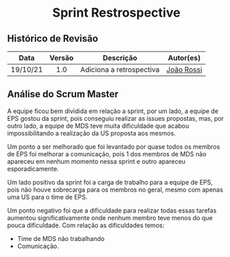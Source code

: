 <h1 style="text-align: center">Sprint Restrospective</h1>

## Histórico de Revisão
| Data | Versão | Descrição | Autor(es)|
|:----:|:------:|:---------:|:--------:|
| 19/10/21 | 1.0 | Adiciona a retrospectiva | [João Rossi](https://github.com/bielrossi15)|

## Análise do Scrum Master

A equipe ficou bem dividida em relação a sprint, por um lado, a equipe de EPS gostou da sprint, pois conseguiu realizar as issues propostas, mas, por outro lado, a equipe de MDS teve muita dificuldade que acabou impossibilitando a realização da US proposta aos mesmos.

Um ponto a ser melhorado que foi levantado por quase todos os membros de EPS foi melhorar a comunicação, pois 1 dos membros de MDS não apareceu em nenhum momento nessa sprint e outro apareceu esporadicamente.

Um lado positivo da sprint foi a carga de trabalho para a equipe de EPS, pois não houve sobrecarga para os membros no geral, mesmo com apenas uma US para o time de EPS.

Um ponto negativo foi que a dificuldade para realizar todas essas tarefas aumentou significativamente  onde nenhum membro teve menos do que pouca dificuldade.
Com relação as dificuldades temos:

- Time de MDS não trabalhando
- Comunicação.

